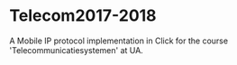 # Telecom2017-2018
A Mobile IP protocol implementation in Click for the course 'Telecommunicatiesystemen' at UA.
